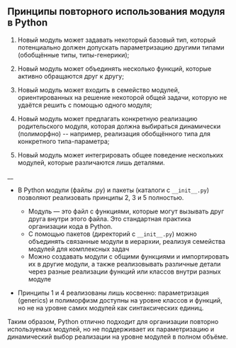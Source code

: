 ## Принципы повторного использования модуля в Python
1. Новый модуль может задавать некоторый базовый тип, который потенциально должен допускать параметризацию другими типами (обобщённые типы, типы-генерики);

2. Новый модуль может объединять несколько функций, которые активно обращаются друг к другу;

3. Новый модуль может входить в семейство модулей, ориентированных на решение некоторой общей задачи, которую не удаётся решить с помощью одного модуля;

4. Новый модуль может предлагать конкретную реализацию родительского модуля, которая должна выбираться динамически (полиморфно) -- например, реализация обобщённого типа для конкретного типа-параметра;

5. Новый модуль может интегрировать общее поведение нескольких модулей, которые различаются лишь деталями.

__
* В Python модули (файлы .py) и пакеты (каталоги с `__init__.py`) позволяют реализовать принципы 2, 3 и 5 полностью.
  - Модуль — это файл с функциями, которые могут вызывать друг друга внутри этого файла. Это стандартная практика организации кода в Python.
  - С помощью пакетов (директорий с `__init__.py`) можно объединять связанные модули в иерархии, реализуя семейства модулей для комплексных задач
  - Можно создавать модули с общими функциями и импортировать их в другие модули, а также реализовывать различные детали через разные реализации функций или классов внутри разных модуле

* Принципы 1 и 4 реализованы лишь косвенно: параметризация (generics) и полиморфизм доступны на уровне классов и функций, но не на уровне самих модулей как синтаксических единиц.

Таким образом, Python отлично подходит для организации повторно используемых модулей, но не поддерживает их параметризацию и динамический выбор реализации на уровне модулей в полном объёме.